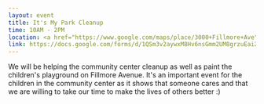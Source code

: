 ```yaml
---
layout: event
title: It's My Park Cleanup
time: 10AM - 2PM
location: <a href="https://www.google.com/maps/place/3000+Fillmore+Ave"> Carmine Carro Communiy Center - 3000 Fillmore Avenue </a>
link: https://docs.google.com/forms/d/1QSm3v2aywxM8Hv6nsGmm2UM8grzuEai22Hv2Inz_LJ4/viewform
---
```

We will be helping the community center cleanup as well as paint the children's playground on Fillmore Avenue. It's an important event for the children in the community center as it shows that someone cares and that we are willing to take our time to make the lives of others better :)
